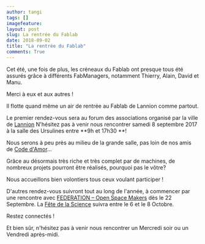 ```yaml
---
author: tangi
tags: []
imagefeature: 
layout: post
slug: La rentrée du Fablab
date: 2018-09-02
title: "La rentrée du Fablab"
comments: True
---
```


Cet été, une fois de plus, les créneaux du Fablab ont presque tous été assurés grâce à différents FabManagers, notamment Thierry, Alain, David et Manu.

Merci à eux et aux autres !

Il flotte quand même un air de rentrée au Fablab de Lannion comme partout.

Le premier rendez-vous sera au forum des associations organisé par la ville de [Lannion](http://www.lannion.bzh/)
N'hésitez pas à venir nous rencontrer samedi 8 septembre 2017 à la salle des Ursulines entre **9h et 17h30 **! 

Nous serons à peu près au milieu de la grande salle, pas loin de nos amis de [Code d'Amor](www.codedarmor.fr)...

Grâce au désormais très riche et très complet par de machines, de nombreux projets pourront être réalisés, pourquoi pas le vôtre?

Nous accueillons bien volontiers tous ceux voulant participer !

D'autres rendez-vous suivront tout au long de l'année, à commencer par une rencontre avec [FEDERATION – Open Space Makers](http://www.federation-openspacemakers.com/) dès le 22 Septembre.
La [Fête de la Science](https://www.fetedelascience.fr/) suivra entre le 6 et le 8 Octobre.

Restez connectés !

Et bien sûr, n'hésitez pas à venir nous rencontrer un Mercredi soir ou un Vendredi après-midi. 
